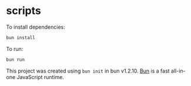 # scripts

To install dependencies:

```bash
bun install
```

To run:

```bash
bun run
```

This project was created using `bun init` in bun v1.2.10. [Bun](https://bun.sh) is a fast all-in-one JavaScript runtime.
